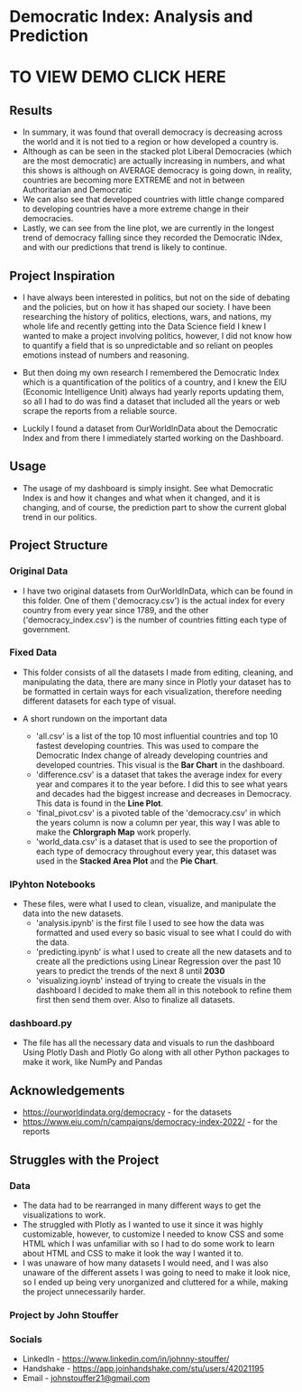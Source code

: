 # Democratic Index: Analysis and Prediction

# TO VIEW DEMO CLICK HERE

## Results

- In summary, it was found that overall democracy is decreasing across the world and it is not tied to a region or how developed a country is.
- Although as can be seen in the stacked plot Liberal Democracies (which are the most democratic) are actually increasing in numbers, and what this shows is although on AVERAGE democracy is going down, in reality, countries are becoming more EXTREME and not in between Authoritarian and Democratic
- We can also see that developed countries with little change compared to developing countries have a more extreme change in their democracies.
- Lastly, we can see from the line plot, we are currently in the longest trend of democracy falling since they recorded the Democratic INdex, and with our predictions that trend is likely to continue.

## Project Inspiration

- I have always been interested in politics, but not on the side of debating and the policies, but on how it has shaped our society. I have been researching the history of politics, elections, wars, and nations, my whole life and recently getting into the Data Science field I knew I wanted to make a project involving politics, however, I did not know how to quantify a field that is so unpredictable and so reliant on peoples emotions instead of numbers and reasoning.

- But then doing my own research I remembered the Democratic Index which is a quantification of the politics of a country, and I knew the EIU (Economic Intelligence Unit) always had yearly reports updating them, so all I had to do was find a dataset that included all the years or web scrape the reports from a reliable source.

- Luckily I found a dataset from OurWorldInData about the Democratic Index and from there I immediately started working on the Dashboard.

## Usage

- The usage of my dashboard is simply insight. See what Democratic Index is and how it changes and what when it changed, and it is changing, and of course, the prediction part to show the current global trend in our politics.

## Project Structure

### Original Data

 - I have two original datasets from OurWorldInData, which can be found in this folder. One of them ('democracy.csv') is the actual index for every country from every year since 1789, and the other ('democracy_index.csv') is the number of countries fitting each type of government.

 ### Fixed Data

 - This folder consists of all the datasets I made from editing, cleaning, and manipulating the data, there are many since in Plotly your dataset has to be formatted in certain ways for each visualization, therefore needing different datasets for each type of visual.
 
 - A short rundown on the important data
    - 'all.csv' is a list of the top 10 most influential countries and top 10 fastest developing countries. This was used to compare the Democratic Index change of already developing countries and developed countries. This visual is the **Bar Chart** in the dashboard.
    - 'difference.csv' is a dataset that takes the average index for every year and compares it to the year before. I did this to see what years and decades had the biggest increase and decreases in Democracy. This data is found in the **Line Plot**.
    - 'final_pivot.csv' is a pivoted table of the 'democracy.csv' in which the years column is now a column per year, this way I was able to make the **Chlorgraph Map** work properly.
    - 'world_data.csv' is a dataset that is used to see the proportion of each type of democracy throughout every year, this dataset was used in the **Stacked Area Plot** and the **Pie Chart**.

### IPyhton Notebooks

- These files, were what I used to clean, visualize, and manipulate the data into the new datasets.
    - 'analysis.ipynb' is the first file I used to see how the data was formatted and used every so basic visual to see what I could do with the data.
    - 'predicting.ipynb' is what I used to create all the new datasets and to create all the predictions using Linear Regression over the past 10 years to predict the trends of the next 8 until **2030**
    - 'visualizing.ioynb' instead of trying to create the visuals in the dashboard I decided to make them all in this notebook to refine them first then send them over. Also to finalize all datasets.

### dashboard.py

- The file has all the necessary data and visuals to run the dashboard Using Plotly Dash and Plotly Go along with all other Python packages to make it work, like NumPy and Pandas

## Acknowledgements

- https://ourworldindata.org/democracy - for the datasets
- https://www.eiu.com/n/campaigns/democracy-index-2022/ - for the reports

## Struggles with the Project

### Data
- The data had to be rearranged in many different ways to get the visualizations to work.
- The struggled with Plotly as I wanted to use it since it was highly customizable, however, to customize I needed to know CSS and some HTML which I was unfamiliar with so I had to do some work to learn about HTML and CSS to make it look the way I wanted it to.
- I was unaware of how many datasets I would need, and I was also unaware of the different assets I was going to need to make it look nice, so I ended up being very unorganized and cluttered for a while, making the project unnecessarily harder.

### Project by John Stouffer

### Socials
- LinkedIn - https://www.linkedin.com/in/johnny-stouffer/
- Handshake - https://app.joinhandshake.com/stu/users/42021195
- Email - johnstouffer21@gmail.com
